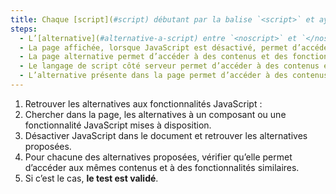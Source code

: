 ```yaml
---
title: Chaque [script](#script) débutant par la balise `<script>` et ayant une [alternative](#alternative-a-script) vérifie-t-il une de ces conditions ?
steps:
  - L’[alternative](#alternative-a-script) entre `<noscript>` et `</noscript>` permet d’accéder à des contenus et des fonctionnalités similaires ;
  - La page affichée, lorsque JavaScript est désactivé, permet d’accéder à des contenus et des fonctionnalités similaires ;
  - La page alternative permet d’accéder à des contenus et des fonctionnalités similaires ;
  - Le langage de script côté serveur permet d’accéder à des contenus et des fonctionnalités similaires ;
  - L’alternative présente dans la page permet d’accéder à des contenus et des fonctionnalités similaires.
---
```


1. Retrouver les alternatives aux fonctionnalités JavaScript :
2. Chercher dans la page, les alternatives à un composant ou une fonctionnalité JavaScript mises à disposition.
3. Désactiver JavaScript dans le document et retrouver les alternatives proposées.
4. Pour chacune des alternatives proposées, vérifier qu’elle permet d’accéder aux mêmes contenus et à des fonctionnalités similaires.
5. Si c’est le cas, **le test est validé**.
